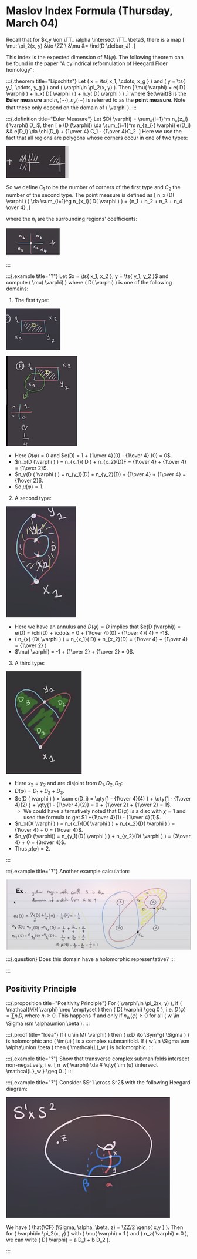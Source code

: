 # Maslov Index Formula (Thursday, March 04)

Recall that for $x,y \ion \TT_ \alpha \intersect \TT_ \beta$, there is a map
\[
\mu: \pi_2(x, y) &\to \ZZ \\
&\mu &= \ind(D \delbar_J)
.\]

This index is the expected dimension of $M(\varphi)$.
The following theorem can be found in the paper "A cylindrical reformulation of Heegard Floer homology":


:::{.theorem title="Lipschitz"}
Let \( x = \ts{ x_1, \cdots, x_g } \)  and \( y = \ts{ y_1, \cdots, y_g } \)  and \( \varphi\in \pi_2(x, y) \).
Then 
\[
\mu( \varphi) = e( D( \varphi) ) + n_x( D( \varphi ) ) + n_y( D( \varphi ) )
.\]
where $e(\wait)$ is the **Euler measure** and $n_x(\cdots), n_y(\cdots)$ is referred to as the **point measure**.
Note that these only depend on the domain of \( \varphi \).
:::


:::{.definition title="Euler Measure"}
Let $D( \varphi) = \sum_{i=1}^m n_{z_i} ( \varphi) D_i$, then
\[
e (D (\varphi)) \da \sum_{i=1}^m n_{z_i}( \varphi) e(D_i) && e(D_i) \da \chi(D_i) + {1\over 4} C_1 - {1\over 4}C_2
.\]
Here we use the fact that all regions are polygons whose corners occur in one of two types:

![image_2021-03-04-11-20-25](figures/image_2021-03-04-11-20-25.png)

So we define $C_1$ to be the number of corners of the first type and $C_2$ the number of the second type.
The point measure is defined as 
\[
n_x (D( \varphi ) ) \da \sum_{i=1}^g n_{x_i}( D( \varphi ) ) = {n_1 + n_2 + n_3 + n_4 \over 4}
,\]

where the $n_i$ are the surrounding regions' coefficients:

![image_2021-03-04-11-24-27](figures/image_2021-03-04-11-24-27.png)

:::


:::{.example title="?"}
Let $x = \ts{ x_1, x_2 }, y = \ts{ y_1, y_2 }$ and compute \( \mu( \varphi) \) where \( D( \varphi) \) is one of the following domains:


1. The first type:

  ![image_2021-03-04-11-26-34](figures/image_2021-03-04-11-26-34.png) 

  ![image_2021-03-04-11-30-34](figures/image_2021-03-04-11-30-34.png)

  - Here $D( \varphi) = 0$ and $e(D) = 1 + {1\over 4}(0) - {1\over 4} (0) = 0$.
  - $n_x(D (\varphi ) ) = n_{x_1}( D ) + n_{x_2}(D)F = {1\over 4} + {1\over 4} = {1\over 2}$.
  - $n_y(D ( \varphi ) ) = n_{y_1}(D) + n_{y_2}(D) + {1\over 4} + {1\over 4} = {1\over 2}$.
  - So $\mu( \varphi) = 1$.

2. A second type:

  ![image_2021-03-04-11-32-08](figures/image_2021-03-04-11-32-08.png)

  - Here we have an annulus and $D( \varphi) = D$ implies that $e(D (\varphi)) = e(D) = \chi(D) + \cdots = 0 + {1\over 4}(0) - {1\over 4}( 4) = -1$.
  - \( n_{x} (D( \varphi ) ) = n_{x_1}( D) + n_{x_2}(D) = {1\over 4} + {1\over 4} = {1\over 2} \)
  - $\mu( \varphi) = -1 + {1\over 2} + {1\over 2} = 0$.

3. A third type:

  ![image_2021-03-04-11-36-09](figures/image_2021-03-04-11-36-09.png)

  - Here $x_2 = y_2$ and are disjoint from $D_1, D_2, D_3$:
  - $D( \varphi) = D_1 + D_2 + D_3$.
  - $e(D ( \varphi ) ) = \sum e(D_i) = \qty{1 - {1\over 4}(4) } + \qty{1 - {1\over 4}(2) } + \qty{1 - {1\over 4}(2)} = 0 + {1\over 2} + {1\over 2} = 1$.
    - We could have alternatively noted that $D( \varphi)$ is a disc with $\chi =1$ and used the formula to get $1 +{1\over 4}(1) - {1\over 4}(1)$.
  - $n_x(D( \varphi ) ) = n_{x_1}(D( \varphi ) ) + n_{x_2}(D( \varphi ) ) = {1\over 4} + 0 = {1\over 4}$.
  - $n_y(D (\varphi)) = n_{y_1}(D( \varphi ) ) + n_{y_2}(D( \varphi ) ) = {3\over 4} + 0 = {3\over 4}$.
  - Thus $\mu( \varphi) = 2$.

:::

:::{.example title="?"}
Another example calculation:

![image_2021-03-04-11-47-57](figures/image_2021-03-04-11-47-57.png)

:::{.question}
Does this domain have a holomorphic representative?
:::

:::

## Positivity Principle


:::{.proposition title="Positivity Principle"}
For \( \varphi\in \pi_2(x, y) \), if \( \mathcal{M}( \varphi) \neq \emptyset  \) then \( D( \varphi) \geq 0 \), i.e. $D( \varphi ) = \sum n_i D_i$ where $n_i \geq 0$.
This happens if and only if $n_w( \varphi) \geq 0$ for all \( w \in \Sigma \sm \alpha\union \beta \).
:::


:::{.proof title="Idea"}
If \( u \in M( \varphi) \) then \( u:D \to \Sym^g( \Sigma ) \) is holomorphic and \( \im(u) \) is a complex submanifold.
If \( w \in \Sigma \sm \alpha\union \beta \) then \( \mathcal{L}_w  \) is holomorphic.
:::


:::{.example title="?"}
Show that transverse complex submanifolds intersect non-negatively, i.e. 
\[
n_w( \varphi) \da \# \qty{ \im (u) \intersect \mathcal{L}_w } \geq 0 
.\]
:::


:::{.example title="?"}
Consider $S^1 \cross S^2$ with the following Heegard diagram:

![image_2021-03-04-12-18-25](figures/image_2021-03-04-12-18-25.png)

We have \( \hat{\CF} (\Sigma, \alpha, \beta, z) = \ZZ/2 \gens{ x,y }  \).
Then for \( \varphi\in \pi_2(x, y) \) with \( \mu( \varphi) = 1 \) and \( n_z( \varphi) = 0 \), we can write \( D( \varphi) = a D_1 + b D_2 \).


:::








